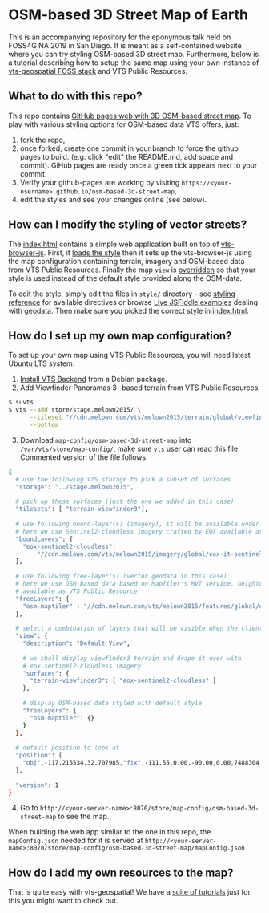 # OSM-based 3D Street Map of Earth

This is an accompanying repository for the eponymous talk held on FOSS4G NA 2019 in San Diego. 
It is meant as a self-contained website where you can try styling OSM-based 3D street map. Furthermore, below is
a tutorial describing how to setup the same map using your own instance of
[vts-geospatial FOSS stack](https://www.melown.com/products/vts/) and VTS Public Resources.

## What to do with this repo?

This repo contains [GitHub pages web with 3D OSM-based street map](//ladislavhorky.github.io/osm-based-3d-street-map).
To play with various styling options for OSM-based data VTS offers, just: 
  1. fork the repo,
  2. once forked, create one commit in your branch to force the github pages to build. 
  (e.g. click "edit" the README.md, add space and commit). GiHub pages are ready once a green tick appears next to your commit.
  3. Verify your github-pages are working by visiting `https://<your-username>.github.io/osm-based-3d-street-map`,
  4. edit the styles and see your changes online (see below).
  
## How can I modify the styling of vector streets?

The [index.html](index.html) contains a simple web application built on top of [vts-browser-js](//github.com/melowntech/vts-browser-js).
First, it [loads the style](index.html#L9) then it sets up the vts-browser-js using the map
configuration containing terrain, imagery and OSM-based data from VTS Public Resources. 
Finally the map `view` is [overridden](index.html#L48) so that your style is used instead of the default style provided along the OSM-data.

To edit the style, simply edit the files in `style/` directory - see 
[styling reference](//github.com/melowntech/vts-browser-js/wiki/VTS-Geodata-Format#geo-layer-styles-structure)
for available directives or browse [Live JSFiddle examples](//github.com/melowntech/vts-browser-js/wiki/Examples#geodata---basic) dealing with geodata. Then make sure you picked the correct style in [index.html](index.html#L48).

## How do I set up my own map configuration?

To set up your own map using VTS Public Resources, you will need latest Ubuntu LTS system.

  1. [Install VTS Backend](http://vtsdocs.melown.com/en/latest/tutorials/vtsbackend.html) from a Debian package.
  2. Add Viewfinder Panoramas 3 -based terrain from VTS Public Resources.
  ```bash
  $ suvts
  $ vts --add store/stage.melown2015/ \
        --tileset "//cdn.melown.com/vts/melown2015/terrain/global/viewfinder3/" \
        --bottom
  ```
  3. Download `map-config/osm-based-3d-street-map` into `/var/vts/store/map-config/`, make sure `vts` user can read this file.
     Commented version of the file follows.
  ```bash
  {
    # use the following VTS storage to pick a subset of surfaces
    "storage": "../stage.melown2015",
        
    # pick up these surfaces (just the one we added in this case)
    "tilesets": [ "terrain-viewfinder3"],
        
    # use following bound-layer(s) (imagery), it will be available under eox-sentinel2-cloudless name
    # here we use Sentinel2-cloudless imagery crafted by EOX available as VTS Public Resource
    "boundLayers": {
      "eox-sentinel2-cloudless": 
          "//cdn.melown.com/vts/melown2015/imagery/global/eox-it-sentinel2-cloudless/boundlayer.json"
    },
        
    # use following free-layer(s) (vector geodata in this case)
    # here we use OSM-based data based on MapTiler's MVT service, heightcoded by vts-mapproxy, 
    # available as VTS Public Resource
    "freeLayers": {
      "osm-maptiler" : "//cdn.melown.com/vts/melown2015/features/global/osm-maptiler/freelayer.json"
    },
        
    # select a combination of layers that will be visible when the client loads the map-configuration
    "view": {
      "description": "Default View",
                
      # we shall display viewfinder3 terrain and drape it over with 
      # eox-sentinel2-cloudless imagery
      "surfaces": {
        "terrain-viewfinder3": [ "eox-sentinel2-cloudless" ]
      },
                
      # display OSM-based data styled with default style
      "freeLayers": {
        "osm-maptiler": {}
      }
    },
        
    # default position to look at
    "position": [
      "obj",-117.215534,32.707985,"fix",-111.55,0.00,-90.00,0.00,7488304.21,45.00
    ],
        
    "version": 1
  }
  ```
  4. Go to `http://<your-server-name>:8070/store/map-config/osm-based-3d-street-map` to see the map.
    
When building the web app similar to the one in this repo, the `mapConfig.json` needed for it is served at `http://<your-server-name>:8070/store/map-config/osm-based-3d-street-map/mapConfig.json`

## How do I add my own resources to the map?

That is quite easy with vts-geospatial! We have a [suite of tutorials](http://vtsdocs.melown.com/en/latest/tutorials/index.html) just for this
you might want to check out.
  
